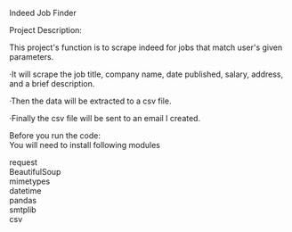 Indeed Job Finder


Project Description:

This project's function is to scrape indeed for jobs that match user's given parameters.

·It will scrape the job title, company name, date published, salary, address, and a brief description. 

·Then the data will be extracted to a csv file.  

·Finally the csv file will be sent to an email I created. 

Before you run the code:  
You will need to install following modules   

request  
BeautifulSoup  
mimetypes  
datetime  
pandas  
smtplib  
csv  
